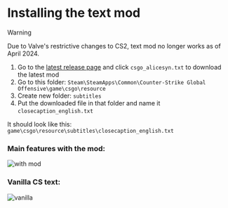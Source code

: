 # Installing the text mod

> [!WARNING]
> Due to Valve's restrictive changes to CS2, text mod no longer works as of April 2024.
1. Go to the [latest release page](https://github.com/Alicesyn/CS-Text-Mod/releases) and click `csgo_alicesyn.txt` to download the latest mod
2. Go to this folder: `Steam\SteamApps\Common\Counter-Strike Global Offensive\game\csgo\resource`
3. Create new folder: `subtitles`
4. Put the downloaded file in that folder and name it `closecaption_english.txt`

It should look like this: `game\csgo\resource\subtitles\closecaption_english.txt`

### Main features with the mod:
![with mod](https://i.imgur.com/8Y4p8g9.png)

### Vanilla CS text:
![vanilla](https://i.imgur.com/qvbkjng.png)
